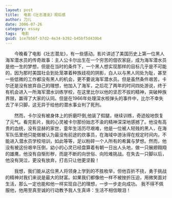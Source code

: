 ```yaml
---
layout: post
title:  电影《壮志潜龙》观后感
author:	刀儿
date: 2006-07-26
category: essay
tags:  电影
guid: 1ce7b56f-b7d2-4e34-b392-b45bf5d439b4
---
```


&ensp;&ensp;&ensp;&ensp;今晚看了电影《壮志潜龙》，有一些感动。影片讲述了美国历史上第一位黑人海军潜水员的传奇故事：主人公卡尔出生在一个穷苦的佃农家庭，成为海军潜水员是他一生的梦想，但是在当时的条件下，一个黑人想实现那样的目标几乎是不可能的，因为那时美国社会到处笼罩着种族歧视的阴影，白人以与黑人同处为耻，甚至一些低微的工作都没有黑人的机会，更不要说海军潜水员。但是虽然条件艰苦，卡尔还是没有放弃自己的理想，他加入了海军，之后花了两年的时间四处游说，终于有机会进入一所海军潜水训练学校，在这里比尔以他的坚忍不拔的精神，突破种族界限，赢得了大家的认同。但是在1966年处理深水核弹头的事件中，比尔不幸失去了半只脚，这无异于给他的潜水事业判了死刑。

&ensp;&ensp;&ensp;&ensp;然而，卡尔没有被身体上的折磨吓倒,他装了假腿，继续训练，奇迹般地恢复了元气。看完影片，我的心灵被卡尔那份始志不渝的精神深深地感撼了。他没有高贵的血统，没有显赫的家世，童年生活历尽艰难，他是一位被人轻贱的黑人，在海军队伍里他只能做被认为最没有前途的炊事员，在海域中游泳得在规定时间内，不能进入潜水员学校培训，如此等等，足以粉碎一个人所有的希冀与梦想。然而，他没有被这份艰辛压倒，幼小的心灵已经盘算着有朝一日出人头地，做一只展翅翱翔的雄鹰，他没有自惭形秽，而是不断的向世俗、向险难挑战。在失去一只脚以后，他没有哭泣，更没有放弃，打击只让他更坚毅！　

&ensp;&ensp;&ensp;&ensp;我想，我们能从这位黑人将领身上学到的不胜枚举，但他百折不挠，勇于挑战的精神对我们来说是最大的财富。如果我们都像他一样不被挫折压迫，用微笑面对生活，那么一定也能和他一样实现自己的理想，一步一步走向成功。
我不得不佩服他，他用至真至诚的行动教予我人生真谛：生活不相信眼泪！  
